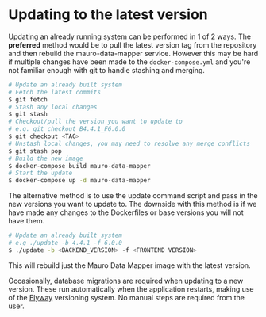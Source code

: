 # Updating to the latest version

Updating an already running system can be performed in 1 of 2 ways. The **preferred** method would be to pull the latest version tag from the
repository and then rebuild the mauro-data-mapper service. However this may be hard if multiple changes have been made to the `docker-compose.yml` and
you're not familiar enough with git to handle stashing and merging.

```bash
# Update an already built system
# Fetch the latest commits
$ git fetch
# Stash any local changes
$ git stash
# Checkout/pull the version you want to update to
# e.g. git checkout B4.4.1_F6.0.0
$ git checkout <TAG>
# Unstash local changes, you may need to resolve any merge conflicts
$ git stash pop
# Build the new image
$ docker-compose build mauro-data-mapper
# Start the update
$ docker-compose up -d mauro-data-mapper
```

The alternative method is to use the update command script and pass in the new versions you want to update to. The downside with this method is if we
have made any changes to the Dockerfiles or base versions you will not have them.

```bash
# Update an already built system
# e.g ./update -b 4.4.1 -f 6.0.0
$ ./update -b <BACKEND_VERSION> -f <FRONTEND VERSION>
```

This will rebuild just the Mauro Data Mapper image with the latest version.

Occasionally, database migrations are required when updating to a new version. These run automatically when the application restarts, making use of
the [Flyway](https://flywaydb.org) versioning system. No manual steps are required from the user.
